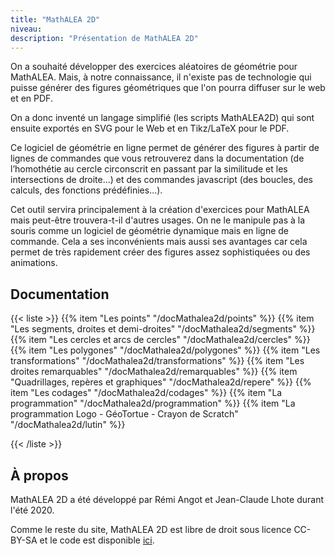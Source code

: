 ```yaml
---
title: "MathALEA 2D"
niveau:
description: "Présentation de MathALEA 2D"
---
```


On a souhaité développer des exercices aléatoires de géométrie pour MathALEA. Mais, à notre connaissance, il n'existe pas de technologie qui puisse générer des figures géométriques que l'on pourra diffuser sur le web et en PDF.

On a donc inventé un langage simplifié (les scripts MathALEA2D) qui sont ensuite exportés en SVG pour le Web et en Tikz/LaTeX pour le PDF.

Ce logiciel de géométrie en ligne permet de générer des figures à partir de lignes de commandes que vous retrouverez dans la documentation (de l’homothétie au cercle circonscrit en passant par la similitude et les intersections de droite...) et des commandes javascript (des boucles, des calculs, des fonctions prédéfinies...).

Cet outil servira principalement à la création d'exercices pour MathALEA mais peut-être trouvera-t-il d'autres usages. On ne le manipule pas à la souris comme un logiciel de géométrie dynamique mais en ligne de commande. Cela a ses inconvénients mais aussi ses avantages car cela permet de très rapidement créer des figures assez sophistiquées ou des animations.

<div class="ui hidden divider"></div>

<h2 class="ui horizontal divider header">Documentation</h2>

<div class="ui hidden divider"></div>

{{< liste >}}
{{% item "Les points" "/docMathalea2d/points" %}}
{{% item "Les segments, droites et demi-droites" "/docMathalea2d/segments" %}}
{{% item "Les cercles et arcs de cercles" "/docMathalea2d/cercles" %}}
{{% item "Les polygones" "/docMathalea2d/polygones" %}}
{{% item "Les transformations" "/docMathalea2d/transformations" %}}
{{% item "Les droites remarquables" "/docMathalea2d/remarquables" %}}
{{% item "Quadrillages, repères et graphiques" "/docMathalea2d/repere" %}}
{{% item "Les codages" "/docMathalea2d/codages" %}}
{{% item "La programmation" "/docMathalea2d/programmation" %}}
{{% item "La programmation Logo - GéoTortue - Crayon de Scratch" "/docMathalea2d/lutin" %}}

{{< /liste >}}

<div class="ui hidden divider"></div>

<h2 class="ui horizontal divider header">À propos</h2>

<div class="ui hidden divider"></div>

MathALEA 2D a été développé par Rémi Angot et Jean-Claude Lhote durant l'été 2020.

Comme le reste du site, MathALEA 2D est libre de droit sous licence CC-BY-SA et le code est disponible [ici](https://github.com/remiangot/MathALEA/blob/master/include/mathalea2d.js).
